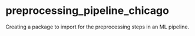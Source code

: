 # preprocessing_pipeline_chicago
Creating a package to import for the preprocessing steps in an ML pipeline.
